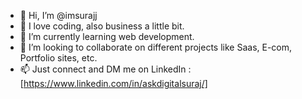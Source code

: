 - 👋 Hi, I’m @imsurajj
- 👀 I love coding, also business a little bit.
- 🌱 I’m currently learning web development.
- 💞️ I’m looking to collaborate on different projects like Saas, E-com, Portfolio sites, etc.
- 📫 Just connect and DM me on LinkedIn : [https://www.linkedin.com/in/askdigitalsuraj/]

<!---
imsurajj/imsurajj is a ✨ special ✨ repository because its `README.md` (this file) appears on your GitHub profile.
You can click the Preview link to take a look at your changes.
--->
